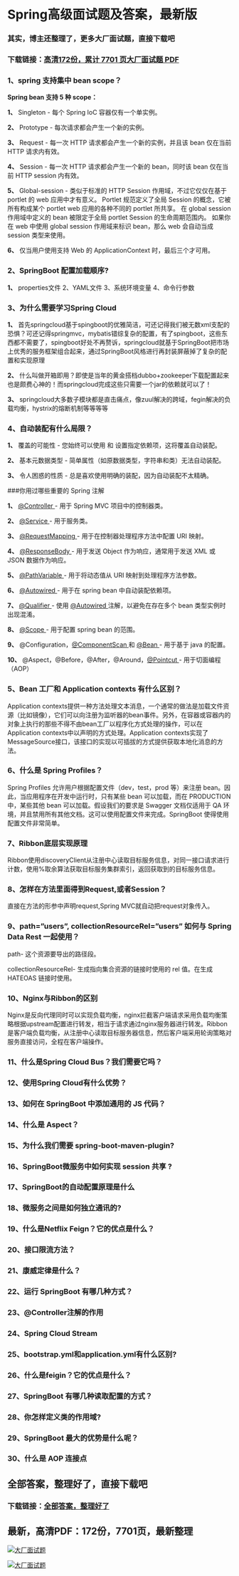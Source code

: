 # Spring高级面试题及答案，最新版

### 其实，博主还整理了，更多大厂面试题，直接下载吧

### 下载链接：[高清172份，累计 7701 页大厂面试题  PDF](https://github.com/souyunku/DevBooks/blob/master/docs/index.md)



### 1、spring 支持集中 bean scope？

**Spring bean 支持 5 种 scope：**

**1、** Singleton - 每个 Spring IoC 容器仅有一个单实例。

**2、** Prototype - 每次请求都会产生一个新的实例。

**3、** Request - 每一次 HTTP 请求都会产生一个新的实例，并且该 bean 仅在当前 HTTP 请求内有效。

**4、** Session - 每一次 HTTP 请求都会产生一个新的 bean，同时该 bean 仅在当前 HTTP session 内有效。

**5、** Global-session - 类似于标准的 HTTP Session 作用域，不过它仅仅在基于 portlet 的 web 应用中才有意义。 Portlet 规范定义了全局 Session 的概念，它被所有构成某个 portlet web 应用的各种不同的 portlet 所共享。 在 global session 作用域中定义的 bean 被限定于全局 portlet Session 的生命周期范围内。 如果你在 web 中使用 global session 作用域来标识 bean，那么 web 会自动当成 session 类型来使用。

**6、** 仅当用户使用支持 Web 的 ApplicationContext 时，最后三个才可用。


### 2、SpringBoot 配置加载顺序?

**1、** properties文件 2、YAML文件 3、系统环境变量 4、命令行参数


### 3、为什么需要学习Spring Cloud

**1、** 首先springcloud基于spingboot的优雅简洁，可还记得我们被无数xml支配的恐惧？可还记得springmvc，mybatis错综复杂的配置，有了spingboot，这些东西都不需要了，spingboot好处不再赘诉，springcloud就基于SpringBoot把市场上优秀的服务框架组合起来，通过SpringBoot风格进行再封装屏蔽掉了复杂的配置和实现原理

**2、** 什么叫做开箱即用？即使是当年的黄金搭档dubbo+zookeeper下载配置起来也是颇费心神的！而springcloud完成这些只需要一个jar的依赖就可以了！

**3、** springcloud大多数子模块都是直击痛点，像zuul解决的跨域，fegin解决的负载均衡，hystrix的熔断机制等等等等


### 4、自动装配有什么局限？

**1、** 覆盖的可能性 - 您始终可以使用 和 设置指定依赖项，这将覆盖自动装配。

**2、** 基本元数据类型 - 简单属性（如原数据类型，字符串和类）无法自动装配。

**3、** 令人困惑的性质 - 总是喜欢使用明确的装配，因为自动装配不太精确。

###你用过哪些重要的 Spring 注解

**1、** [@Controller ](/Controller ) - 用于 Spring MVC 项目中的控制器类。

**2、** [@Service ](/Service ) - 用于服务类。

**3、** [@RequestMapping ](/RequestMapping ) - 用于在控制器处理程序方法中配置 URI 映射。

**4、** [@ResponseBody ](/ResponseBody ) - 用于发送 Object 作为响应，通常用于发送 XML 或 JSON 数据作为响应。

**5、** [@PathVariable ](/PathVariable ) - 用于将动态值从 URI 映射到处理程序方法参数。

**6、** [@Autowired ](/Autowired ) - 用于在 spring bean 中自动装配依赖项。

**7、** [@Qualifier ](/Qualifier ) - 使用 [@Autowired ](/Autowired ) 注解，以避免在存在多个 bean 类型实例时出现混淆。

**8、** [@Scope ](/Scope ) - 用于配置 spring bean 的范围。

**9、** @Configuration，[@ComponentScan ](/ComponentScan ) 和 [@Bean ](/Bean ) - 用于基于 java 的配置。

**10、** @Aspect，@Before，@After，@Around，[@Pointcut ](/Pointcut ) - 用于切面编程（AOP）


### 5、Bean 工厂和 Application contexts 有什么区别？

Application contexts提供一种方法处理文本消息，一个通常的做法是加载文件资源（比如镜像），它们可以向注册为监听器的bean事件。另外，在容器或容器内的对象上执行的那些不得不由bean工厂以程序化方式处理的操作，可以在Application contexts中以声明的方式处理。Application contexts实现了MessageSource接口，该接口的实现以可插拔的方式提供获取本地化消息的方法。


### 6、什么是 Spring Profiles？

Spring Profiles 允许用户根据配置文件（dev，test，prod 等）来注册 bean。因此，当应用程序在开发中运行时，只有某些 bean 可以加载，而在 PRODUCTION中，某些其他 bean 可以加载。假设我们的要求是 Swagger 文档仅适用于 QA 环境，并且禁用所有其他文档。这可以使用配置文件来完成。SpringBoot 使得使用配置文件非常简单。


### 7、Ribbon底层实现原理

Ribbon使用discoveryClient从注册中心读取目标服务信息，对同一接口请求进行计数，使用%取余算法获取目标服务集群索引，返回获取到的目标服务信息。


### 8、怎样在方法里面得到Request,或者Session？



直接在方法的形参中声明request,Spring MVC就自动把request对象传入。


### 9、path=”users”, collectionResourceRel=”users” 如何与 Spring Data Rest 一起使用？

path- 这个资源要导出的路径段。

collectionResourceRel- 生成指向集合资源的链接时使用的 rel 值。在生成 HATEOAS 链接时使用。


### 10、Nginx与Ribbon的区别

Nginx是反向代理同时可以实现负载均衡，nginx拦截客户端请求采用负载均衡策略根据upstream配置进行转发，相当于请求通过nginx服务器进行转发。Ribbon是客户端负载均衡，从注册中心读取目标服务器信息，然后客户端采用轮询策略对服务直接访问，全程在客户端操作。


### 11、什么是Spring Cloud Bus？我们需要它吗？
### 12、使用Spring Cloud有什么优势？
### 13、如何在 SpringBoot 中添加通用的 JS 代码？
### 14、什么是 Aspect？
### 15、为什么我们需要 spring-boot-maven-plugin?
### 16、SpringBoot微服务中如何实现 session 共享 ?
### 17、SpringBoot的自动配置原理是什么
### 18、微服务之间是如何独立通讯的?
### 19、什么是Netflix Feign？它的优点是什么？
### 20、接⼝限流⽅法？
### 21、康威定律是什么？
### 22、运行 SpringBoot 有哪几种方式？
### 23、@Controller注解的作用
### 24、Spring Cloud Stream
### 25、bootstrap.yml和application.yml有什么区别?
### 26、什么是feigin？它的优点是什么？
### 27、SpringBoot 有哪几种读取配置的方式？
### 28、你怎样定义类的作用域?
### 29、SpringBoot 最大的优势是什么呢？
### 30、什么是 AOP 连接点




## 全部答案，整理好了，直接下载吧

### 下载链接：[全部答案，整理好了](https://www.souyunku.com/wp-content/uploads/weixin/githup-weixin-2.png)




## 最新，高清PDF：172份，7701页，最新整理

[![大厂面试题](https://www.souyunku.com/wp-content/uploads/weixin/mst.png "架构师专栏")](https://www.souyunku.com/wp-content/uploads/weixin/githup-weixin.png "架构师专栏")

[![大厂面试题](https://www.souyunku.com/wp-content/uploads/weixin/githup-weixin.png "架构师专栏")](https://www.souyunku.com/wp-content/uploads/weixin/githup-weixin.png "架构师专栏")
